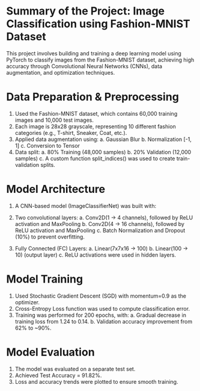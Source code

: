 # Summary of the Project: Image Classification using Fashion-MNIST Dataset

This project involves building and training a deep learning model using PyTorch to classify images from the Fashion-MNIST dataset, achieving high accuracy through Convolutional Neural Networks (CNNs), data augmentation, and optimization techniques.

# Data Preparation & Preprocessing
1. Used the Fashion-MNIST dataset, which contains 60,000 training images and 10,000 test images.
2. Each image is 28x28 grayscale, representing 10 different fashion categories (e.g., T-shirt, Sneaker, Coat, etc.).
3. Applied data augmentation using:
  a. Gaussian Blur
  b. Normalization [-1, 1]
  c. Conversion to Tensor
4. Data split:
  a. 80% Training (48,000 samples)
  b. 20% Validation (12,000 samples)
  c. A custom function split_indices() was used to create train-validation splits.
# Model Architecture
1. A CNN-based model (ImageClassifierNet) was built with:

2. Two convolutional layers:
  a. Conv2D(1 → 4 channels), followed by ReLU activation and MaxPooling
  b. Conv2D(4 → 16 channels), followed by ReLU activation and MaxPooling
  c. Batch Normalization and Dropout (10%) to prevent overfitting.
3. Fully Connected (FC) Layers:
  a. Linear(7x7x16 → 100)
  b. Linear(100 → 10) (output layer)
  c. ReLU activations were used in hidden layers.
# Model Training
1. Used Stochastic Gradient Descent (SGD) with momentum=0.9 as the optimizer.
2. Cross-Entropy Loss function was used to compute classification error.
3. Training was performed for 200 epochs, with:
  a. Gradual decrease in training loss from 1.24 to 0.14.
  b. Validation accuracy improvement from 62% to ~90%.
# Model Evaluation
1. The model was evaluated on a separate test set.
2. Achieved Test Accuracy = 91.82%.
3. Loss and accuracy trends were plotted to ensure smooth training.
